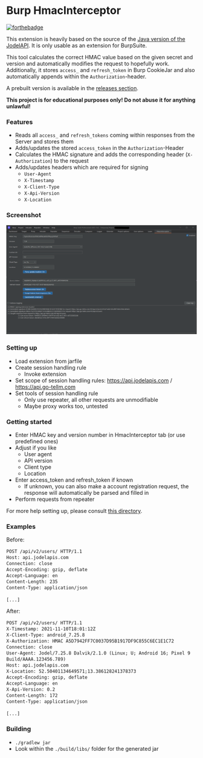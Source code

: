 # Burp HmacInterceptor
[![forthebadge](https://forthebadge.com/images/badges/fuck-it-ship-it.svg)](https://forthebadge.com)

This extension is heavily based on the source of the [Java version of the JodelAPI](https://github.com/Jupiops/JodelAPI).
It is only usable as an extension for BurpSuite. 

This tool calculates the correct HMAC value based on the given secret and version and automatically modifies the request to hopefully work.
Additionally, it stores `access_` and `refresh_token` in Burp CookieJar and also automatically appends within the `Authorization`-header.

A prebuilt version is available in the [releases section](https://github.com/JodelRaccoons/BurpHmacInterceptor/releases). 

**This project is for educational purposes only! Do not abuse it for anything unlawful!**

### Features
- Reads all `access_` and `refresh_tokens` coming within responses from the Server and stores them
- Adds/updates the stored `access_token` in the `Authorization`-Header
- Calculates the HMAC signature and adds the corresponding header (`X-Authorization`) to the request
- Adds/updates headers which are required for signing
  - `User-Agent`
  - `X-Timestamp`
  - `X-Client-Type`
  - `X-Api-Version`
  - `X-Location`

### Screenshot

![](./png/hmacinterceptor.png)

### Setting up
- Load extension from jarfile
- Create session handling rule
  - Invoke extension
- Set scope of session handling rules: https://api.jodelapis.com / https://api.go-tellm.com
- Set tools of session handling rule
  - Only use repeater, all other requests are unmodifiable
  - Maybe proxy works too, untested

### Getting started
- Enter HMAC key and version number in HmacInterceptor tab (or use predefined ones)
- Adjust if you like
  - User agent
  - API version
  - Client type
  - Location
- Enter access_token and refresh_token if known
  - If unknown, you can also make a account registration request, the response will automatically be parsed and filled in
- Perform requests from repeater

For more help setting up, please consult [this directory](./png/).

### Examples
Before:
````http request
POST /api/v2/users/ HTTP/1.1
Host: api.jodelapis.com
Connection: close
Accept-Encoding: gzip, deflate
Accept-Language: en
Content-Length: 235
Content-Type: application/json

[...]
````

After:
````http request
POST /api/v2/users/ HTTP/1.1
X-Timestamp: 2021-11-10T18:01:12Z
X-Client-Type: android_7.25.8
X-Authorization: HMAC A5D7942FF7C0037D95B1917DF9C855C6EC1E1C72
Connection: close
User-Agent: Jodel/7.25.8 Dalvik/2.1.0 (Linux; U; Android 16; Pixel 9 Build/AAAA.123456.789)
Host: api.jodelapis.com
X-Location: 52.50401134649571;13.386128241378373
Accept-Encoding: gzip, deflate
Accept-Language: en
X-Api-Version: 0.2
Content-Length: 172
Content-Type: application/json

[...]
````

### Building

- ``./gradlew jar``
- Look within the ``./build/libs/`` folder for the generated jar
